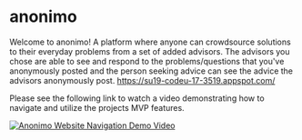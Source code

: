 # anonimo
Welcome to anonimo! A platform where anyone can crowdsource solutions to their everyday problems from a set of added advisors. The advisors you chose are able to see and respond to the problems/questions that you've anonymously posted and the person seeking advice can see the advice the advisors anonymously post.
https://su19-codeu-17-3519.appspot.com/

Please see the following link to watch a video demonstrating how to navigate and utilize the projects MVP features.

[![Anonimo Website Navigation Demo Video](http://img.youtube.com/vi/HGOoJy3XW7Y/0.jpg)](https://youtu.be/HGOoJy3XW7Y "Anonimo Website Navigation Demo")
